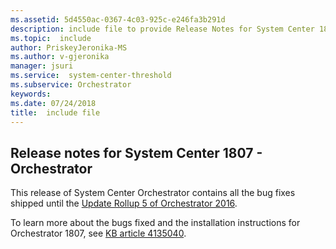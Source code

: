 ```yaml
---
ms.assetid: 5d4550ac-0367-4c03-925c-e246fa3b291d
description: include file to provide Release Notes for System Center 1807 - Orchestrator
ms.topic:  include
author: PriskeyJeronika-MS
ms.author: v-gjeronika
manager: jsuri
ms.service:  system-center-threshold
ms.subservice: Orchestrator
keywords:
ms.date: 07/24/2018
title:  include file
---
```


##  Release notes for System Center 1807 - Orchestrator

This release of System Center Orchestrator contains all the bug fixes shipped until the [Update Rollup 5 of Orchestrator 2016](https://support.microsoft.com/help/4094928/update-rollup-5-for-system-center-2016-orchestrator).

To learn more about the bugs fixed and the installation instructions for Orchestrator 1807, see [KB article 4135040](https://support.microsoft.com/help/4135040).
